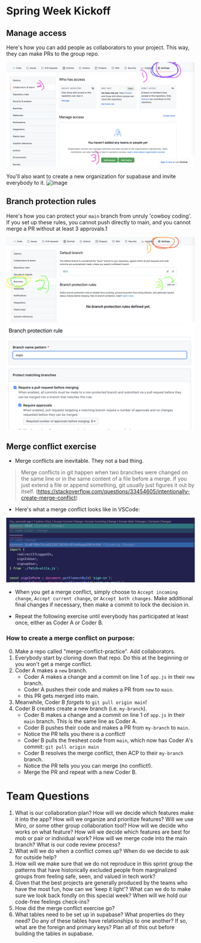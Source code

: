 # Spring Week Kickoff

## Manage access

Here's how you can add people as collaborators to your project. This way, they can make PRs to the group repo.

![](./assets/manage-access.png)

You'll also want to create a new organization for supabase and invite everybody to it.
![image](https://user-images.githubusercontent.com/16160135/149395484-304cb6fd-08f1-4bb9-ba4f-bb079442dbbd.png)


## Branch protection rules

Here's how you can protect your `main` branch from unruly 'cowboy coding'. If you set up these rules, you cannot push directly to main, and you cannot merge a PR without at least 3 approvals.1

![](./assets/branch-protection-1.png)
![](./assets/branch-protection-2.png)

## Merge conflict exercise

- Merge conflicts are inevitable. They not a bad thing.
> Merge conflicts in git happen when two branches were changed on the same line or in the same content of a file before a merge. If you just extend a file or append something, git usually just figures it out by itself. (https://stackoverflow.com/questions/33454605/intentionally-create-merge-conflict)

- Here's what a merge conflict looks like in VSCode:

![](./assets/merge-conflict.png)

- When you get a merge conflict, simply choose to `Accept incoming change`, `Accept current change`, or `Accept both changes`. Make additional final changes if necessary, then make a commit to lock the decision in.

- Repeat the following exercise until everybody has participated at least once, either as Coder A or Coder B.

### How to create a merge conflict on purpose:
0) Make a repo called "merge-conflict-practice". Add collaborators.
1) Everybody start by cloning down that repo. Do this at the beginning or you won't get a merge conflict.
2) Coder A makes a `new` branch.
    - Coder A makes a change and a commit on line 1 of `app.js` in their `new` branch.
    - Coder A pushes their code and makes a PR from `new` to `main`.
    - this PR gets merged into main.
3) Meanwhile, Coder B _forgets_ to `git pull origin main`!
4) Coder B creates create a new branch (i.e. `my-branch`).
    - Coder B makes a change and a commit on line 1 of `app.js` in their `main` branch. This is the same line as Coder A.
    - Coder B pushes their code and makes a PR from `my-branch` to `main`.
    - Notice the PR tells you there is a conflict!
    - Coder B pulls the freshest code from `main`, which now has Coder A's commit: `git pull origin main`
    - Coder B resolves the merge conflict, then ACP to their `my-branch` branch.
    - Notice the PR tells you you can merge (no conflict!).
    - Merge the PR and repeat with a new Coder B.

# Team Questions
1) What is our collaboration plan? How will we decide which features make it into the app? How will we organize and prioritize features? Will we use Miro, or some other group collaboration tool? How will we decide who works on what feature? How will we decide which features are best for mob or pair or individual work? How will we merge code into the main branch? What is our code review process?
2) What will we do when a conflict comes up? When do we decide to ask for outside help?
3) How will we make sure that we do not reproduce in this sprint group the patterns that have historically excluded people from marginalized groups from feeling safe, seen, and valued in tech work?
4) Given that the best projects are generally produced by the teams who have the most fun, how can we 'keep it light'? What can we do to make sure we look back fondly on this special week? When will we hold our code-free feelings check-ins?
5) How did the merge conflict exercise go?
6) What tables need to be set up in supabase? What properties do they need? Do any of these tables have relationships to one another? If so, what are the foreign and primary keys? Plan all of this out before building the tables in supabase.
